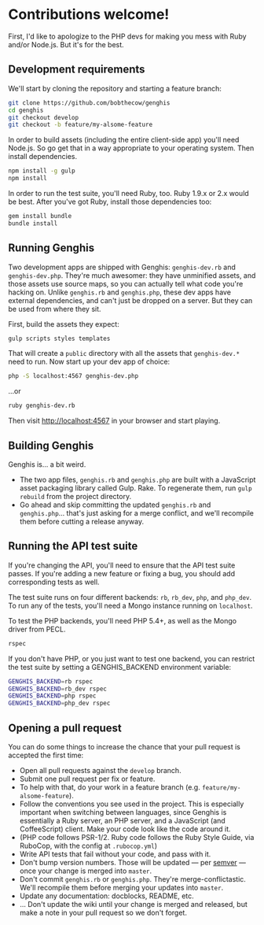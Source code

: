 # Contributions welcome!

First, I'd like to apologize to the PHP devs for making you mess with Ruby and/or Node.js. But it's for the best.


## Development requirements

We'll start by cloning the repository and starting a feature branch:

```sh
git clone https://github.com/bobthecow/genghis
cd genghis
git checkout develop
git checkout -b feature/my-alsome-feature
```

In order to build assets (including the entire client-side app) you'll need Node.js. So go get that in a way
appropriate to your operating system. Then install dependencies.

```sh
npm install -g gulp
npm install
```

In order to run the test suite, you'll need Ruby, too. Ruby 1.9.x or 2.x would be best. After you've got Ruby, install
those dependencies too:

```sh
gem install bundle
bundle install
```


## Running Genghis

Two development apps are shipped with Genghis: `genghis-dev.rb` and `genghis-dev.php`. They're much awesomer: they have
unminified assets, and those assets use source maps, so you can actually tell what code you're hacking on. Unlike
`genghis.rb` and `genghis.php`, these dev apps have external dependencies, and can't just be dropped on a server. But
they can be used from where they sit.

First, build the assets they expect:

```sh
gulp scripts styles templates
```

That will create a `public` directory with all the assets that `genghis-dev.*` need to run. Now start up your dev
app of choice:

```sh
php -S localhost:4567 genghis-dev.php
```

…or

```sh
ruby genghis-dev.rb
```

Then visit [http://localhost:4567](http://localhost:4567) in your browser and start playing.


## Building Genghis

Genghis is... a bit weird.

 * The two app files, `genghis.rb` and `genghis.php` are built with a JavaScript asset packaging library called Gulp.
   Rake. To regenerate them, run `gulp rebuild` from the project directory.
 * Go ahead and skip committing the updated `genghis.rb` and `genghis.php`… that's just asking for a merge conflict,
   and we'll recompile them before cutting a release anyway.


## Running the API test suite

If you're changing the API, you'll need to ensure that the API test suite passes. If you're adding a new feature or
fixing a bug, you should add corresponding tests as well.

The test suite runs on four different backends: `rb`, `rb_dev`, `php`, and `php_dev`. To run any of the tests,
you'll need a Mongo instance running on `localhost`.

To test the PHP backends, you'll need PHP 5.4+, as well as the Mongo driver from PECL.

```sh
rspec
```

If you don't have PHP, or you just want to test one backend, you can restrict the test suite by setting a
GENGHIS_BACKEND environment variable:

```sh
GENGHIS_BACKEND=rb rspec
GENGHIS_BACKEND=rb_dev rspec
GENGHIS_BACKEND=php rspec
GENGHIS_BACKEND=php_dev rspec
```


## Opening a pull request

You can do some things to increase the chance that your pull request is accepted the first time:

 * Open all pull requests against the `develop` branch.
 * Submit one pull request per fix or feature.
 * To help with that, do your work in a feature branch (e.g. `feature/my-alsome-feature`).
 * Follow the conventions you see used in the project. This is especially important when switching between languages,
   since Genghis is essentially a Ruby server, an PHP server, and a JavaScript (and CoffeeScript) client. Make your
   code look like the code around it.
 * (PHP code follows PSR-1/2. Ruby code follows the Ruby Style Guide, via RuboCop, with the config at `.rubocop.yml`)
 * Write API tests that fail without your code, and pass with it.
 * Don't bump version numbers. Those will be updated — per [semver](http://semver.org) — once your change is merged into
   `master`.
 * Don't commit `genghis.rb` or `genghis.php`. They're merge-conflictastic. We'll recompile them before merging your
   updates into `master`.
 * Update any documentation: docblocks, README, etc.
 * ... Don't update the wiki until your change is merged and released, but make a note in your pull request so we don't
   forget.
